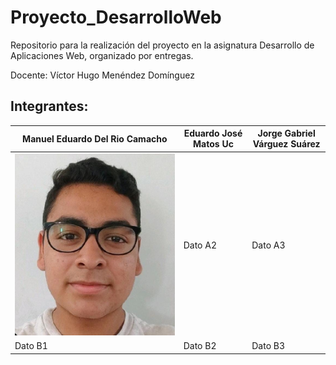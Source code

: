 # Proyecto_DesarrolloWeb
Repositorio para la realización del proyecto en la asignatura Desarrollo de Aplicaciones Web, organizado por entregas.
 

Docente: Víctor Hugo Menéndez Domínguez

## Integrantes:

| Manuel Eduardo Del Rio Camacho | Eduardo José Matos Uc | Jorge Gabriel Várguez Suárez |
|-----------|-----------|-----------|
|  ![Texto alternativo](imagenes/Eduardo.jpg ) | Dato A2   | Dato A3   |
| Dato B1   | Dato B2   | Dato B3   |
